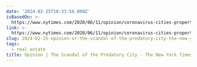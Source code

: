 ```yaml
---
date: '2024-02-25T18:33:56.000Z'
isBasedOn: >-
  https://www.nytimes.com/2020/06/11/opinion/coronavirus-cities-property-taxes.html
link: >-
  https://www.nytimes.com/2020/06/11/opinion/coronavirus-cities-property-taxes.html
slug: 2024-02-25-opinion-or-the-scandal-of-the-predatory-city-the-new-york-times
tags:
  - real estate
title: Opinion | The Scandal of the Predatory City - The New York Times
---
```


